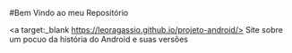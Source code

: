 #Bem Vindo ao meu Repositório 

<a target:_blank https://leoragassio.github.io/projeto-android/> Site sobre um pocuo da história do Android e suas versões<a>
